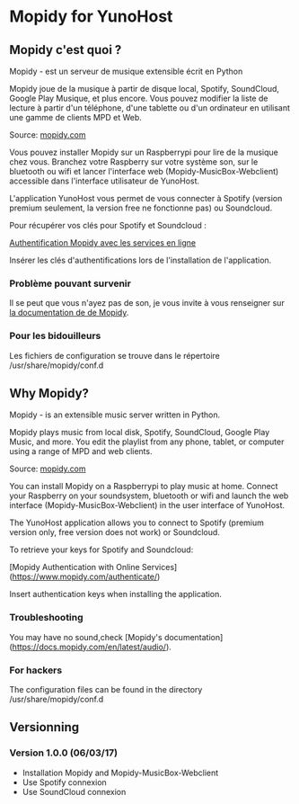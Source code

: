 # Mopidy for YunoHost

## Mopidy c'est quoi ?

Mopidy - est un serveur de musique extensible écrit en Python

Mopidy joue de la musique à partir de disque local, Spotify, SoundCloud, Google Play Musique, et plus encore. Vous pouvez modifier la liste de lecture à partir d'un téléphone, d'une tablette ou d'un ordinateur en utilisant une gamme de clients MPD et Web.

Source: [mopidy.com](https://www.mopidy.com)

Vous pouvez installer Mopidy sur un Raspberrypi pour lire de la musique chez vous. Branchez votre Raspberry sur votre système son, sur le bluetooth ou wifi et lancer l'interface web (Mopidy-MusicBox-Webclient) accessible dans l'interface utilisateur de YunoHost.

L'application YunoHost vous permet de vous connecter à Spotify (version premium seulement, la version free ne fonctionne pas) ou Soundcloud.

Pour récupérer vos clés pour Spotify et Soundcloud :

[Authentification Mopidy avec les services en ligne](https://www.mopidy.com/authenticate/)

Insérer les clés d'authentifications lors de l'installation de l'application.

### Problème pouvant survenir

Il se peut que vous n'ayez pas de son, je vous invite à vous renseigner sur [la documentation de de Mopidy](https://docs.mopidy.com/en/latest/audio/).

### Pour les bidouilleurs

Les fichiers de configuration se trouve dans le répertoire /usr/share/mopidy/conf.d

## Why Mopidy?

Mopidy - is an extensible music server written in Python.

Mopidy plays music from local disk, Spotify, SoundCloud, Google Play Music, and more. You edit the playlist from any phone, tablet, or computer using a range of MPD and web clients.

Source: [mopidy.com](https://www.mopidy.com)

You can install Mopidy on a Raspberrypi to play music at home. Connect your Raspberry on your soundsystem, bluetooth or wifi and launch the web interface (Mopidy-MusicBox-Webclient) in the user interface of YunoHost.

The YunoHost application allows you to connect to Spotify (premium version only, free version does not work) or Soundcloud.

To retrieve your keys for Spotify and Soundcloud:

[Mopidy Authentication with Online Services] (https://www.mopidy.com/authenticate/)

Insert authentication keys when installing the application.

### Troubleshooting

You may have no sound,check [Mopidy's documentation] (https://docs.mopidy.com/en/latest/audio/).

### For hackers

The configuration files can be found in the directory /usr/share/mopidy/conf.d

## Versionning

### Version 1.0.0 (06/03/17)

- Installation Mopidy and Mopidy-MusicBox-Webclient
- Use Spotify connexion
- Use SoundCloud connexion